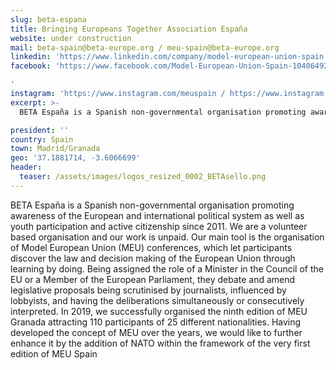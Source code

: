 ```yaml
---
slug: beta-espana
title: Bringing Europeans Together Association España
website: under construction
mail: beta-spain@beta-europe.org / meu-spain@beta-europe.org
linkedin: 'https://www.linkedin.com/company/model-european-union-spain / https://www.linkedin.com/company/model-of-european-union-granada / https://www.linkedin.com/company/bringin-europeans-together-españa'
facebook: 'https://www.facebook.com/Model-European-Union-Spain-104064927777192 / https://www.facebook.com/meu1granada / https://www.facebook.com/BETA-España-Bringing-Europeans-Together-Association-Spain-351683335704414

'
instagram: 'https://www.instagram.com/meuspain / https://www.instagram.com/meugranada / https://www.instagram.com/spainbeta'     
excerpt: >-
  BETA España is a Spanish non-governmental organisation promoting awareness of the European and international political system as well as youth participation and active citizenship since 2011. We are a volunteer based organisation and our work is unpaid. Our main tool is the organisation of Model European Union (MEU) conferences, which let participants discover the law and decision making of the European Union through learning by doing. Being assigned the role of a Minister in the Council of the EU or a Member of the European Parliament, they debate and amend legislative proposals being scrutinised by journalists, influenced by lobbyists, and having the deliberations simultaneously or consecutively interpreted. In 2019, we successfully organised the ninth edition of MEU Granada attracting 110 participants of 25 different nationalities. Having developed the concept of MEU over the years, we would like to further enhance it by the addition of NATO within the framework of the very first edition of MEU Spain

president: ''
country: Spain
town: Madrid/Granada
geo: '37.1881714, -3.6066699'
header:
  teaser: /assets/images/logos_resized_0002_BETAsello.png
---
```

BETA España is a Spanish non-governmental organisation promoting awareness of the European and international political system as well as youth participation and active citizenship since 2011. We are a volunteer based organisation and our work is unpaid. Our main tool is the organisation of Model European Union (MEU) conferences, which let participants discover the law and decision making of the European Union through learning by doing. Being assigned the role of a Minister in the Council of the EU or a Member of the European Parliament, they debate and amend legislative proposals being scrutinised by journalists, influenced by lobbyists, and having the deliberations simultaneously or consecutively interpreted. In 2019, we successfully organised the ninth edition of MEU Granada attracting 110 participants of 25 different nationalities. Having developed the concept of MEU over the years, we would like to further enhance it by the addition of NATO within the framework of the very first edition of MEU Spain
